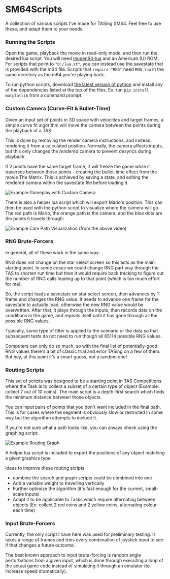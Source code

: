 # SM64Scripts
A collection of various scripts I've made for TASing SM64. Feel free to use these, and adapt them to your needs.



### Running the Scripts
Open the game, playback the movie in read-only mode, and then run the desired lua script. You will need [mupen64-lua](http://adelikat.tasvideos.org/emulatordownloads/mupen64-rr/LuaExtension_r34_bin.zip) and an American (U) ROM. For scripts that point to `"D:/lua.st"`, you can instead use the savestate that is provided with the m64 file. Scripts that `require "RNG"` need `RNG.lua` in the same directory as the m64 you're playing back.

To run python scripts, download [the latest version of python](https://www.python.org/downloads/) and install any of the dependencies listed at the top of the files. Ex. run `pip install matplotlib` from a command prompt.



### Custom Camera (Curve-Fit & Bullet-Time)

Given an input set of points in 3D space with velocities and target frames, a simple curve fit algorithm will move the camera between the points during the playback of a TAS.

This is done by removing the render camera instructions, and instead rendering it from a calculated position. Normally, the camera affects inputs, but this only changes the *rendered* camera to prevent desyncs during playback.

If 2 points have the same target frame, it will freeze the game while it traverses between those points - creating the bullet-time effect from the movie The Matrix. This is achieved by saving a state, and editing the rendered camera within the savestate file before loading it.

![Example Gameplay with Custom Camera](https://media.discordapp.net/attachments/196442189604192256/754366539318165604/TJOMB_CustomCamera.gif?width=634&height=475)

There is also a helper lua script which will export Mario's position. This can then be used with the python script to visualize where the camera will go. The red path is Mario, the orange path is the camera, and the blue dots are the points it travels through:

![Example Cam Path Visualization (from the above video)](https://cdn.discordapp.com/attachments/196442189604192256/754367388870508554/TTC_CamPath.png)



### RNG Brute-Forcers
In general, all of these work in the same way:

RNG does not change on the star select screen so this acts as the main starting point. In *some cases* we could change RNG part way through the TAS to shorten run time but then it would require back tracking to figure out the number of RNG calls leading up to that point (which is too much effort for me).

So, the script loads a savestate on star select screen, then advances by 1 frame and changes the RNG value. It needs to advance one frame for the savestate to actually load, otherwise the new RNG value would be overwritten. After that, it plays through the inputs, then records data on the conditions in the game, and repeats itself until it has gone through all the possible RNG values.

Typically, some type of filter is applied to the scenario or the data so that subsequent tests do not need to run though all 65114 possible RNG values.

Computers can only do so much, so with the final list of potentially-good RNG values there's a bit of classic trial and error TASing on a few of them. But hey, at this point it's a smart guess, not a random one!



### Routing Scripts
This set of scripts was designed to be a starting point in TAS Competitions where the Task is to collect a subset of a certain type of object (Example: collect 7 out of 10 coins). The main script is a depth-first search which finds the minimum distance between those objects.

You can input pairs of points that you don't want included in the final path. This is for cases where the segment is obviously slow or restricted in some way but the algorithm attempts to include it.

If you're not sure what a path looks like, you can always check using the graphing script:

![Example Routing Graph](https://cdn.discordapp.com/attachments/196442189604192256/754420115625345174/RouteGraphExample.png)

A helper lua script is included to export the positions of any object matching a given graphics type.

Ideas to improve these routing scripts:
- combine the search and graph scripts could be combined into one
- Add a variable weight to travelling vertically
- Further optimize the algorithm (it's fast enough for the current, small-scale inputs)
- Adapt it to be applicable to Tasks which require alternating between objects (Ex: collect 2 red coins and 2 yellow coins, alternating colour each time)



### Input Brute-Forcers
Currently, the only script I have here was used for preliminary testing. It takes a range of frames and tries every combination of joystick input to see if that changes a future outcome.

The best known approach to input brute-forcing is random angle perturbations from a given input, which is done through executing a loop of the actual game code instead of simulating it through an emulator (to increase speed dramatically).
